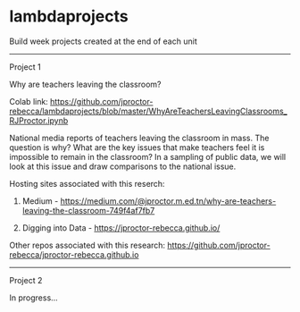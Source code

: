# lambdaprojects
Build week projects created at the end of each unit

---

Project 1

Why are teachers leaving the classroom? 

Colab link:  https://github.com/jproctor-rebecca/lambdaprojects/blob/master/WhyAreTeachersLeavingClassrooms_RJProctor.ipynb

National media reports of teachers leaving the classroom in mass. The question is why? What are the key issues that make teachers feel it is impossible to remain in the classroom? In a sampling of public data, we will look at this issue and draw comparisons to the national issue.

Hosting sites associated with this reserch:

1. Medium - https://medium.com/@jproctor.m.ed.tn/why-are-teachers-leaving-the-classroom-749f4af7fb7

2. Digging into Data - https://jproctor-rebecca.github.io/


Other repos associated with this research:  https://github.com/jproctor-rebecca/jproctor-rebecca.github.io

---

Project 2

In progress...
